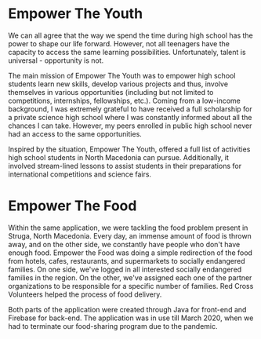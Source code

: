 # Empower The Youth
We can all agree that the way we spend the time during high school has the power to shape our life forward. However, not all teenagers have the capacity to access the same learning possibilities. Unfortunately, talent is universal - opportunity is not.

The main mission of Empower The Youth was to empower high school students learn new skills, develop various projects and thus, involve themselves in various opportunities (including but not limited to competitions, internships, fellowships, etc.). Coming from a low-income background, I was extremely grateful to have received a full scholarship for a private science high school where I was constantly informed about all the chances I can take. However, my peers enrolled in public high school never had an access to the same opportunities.

Inspired by the situation, Empower The Youth, offered a full list of activities high school students in North Macedonia can pursue. Additionally, it involved stream-lined lessons to assist students in their preparations for international competitions and science fairs.
# Empower The Food
Within the same application, we were tackling the food problem present in Struga, North Macedonia. Every day, an immense amount of food is thrown away, and on the other side, we constantly have people who don't have enough food. Empower the Food was doing a simple redirection of the food from hotels, cafes, restaurants, and supermarkets to socially endangered families. On one side, we've logged in all interested socially endangered families in the region. On the other, we've assigned each one of the partner organizations to be responsible for a specific number of families. Red Cross Volunteers helped the process of food delivery.

Both parts of the application were created through Java for front-end and Firebase for back-end. The application was in use till March 2020, when we had to terminate our food-sharing program due to the pandemic. 



